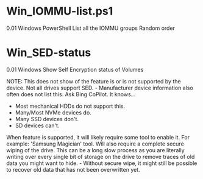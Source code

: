 # Win_IOMMU-list.ps1
0.01
Windows PowerShell
List all the IOMMU groups
Random order


# Win_SED-status
0.01
Windows
Show Self Encryption status of Volumes

NOTE:
This does not show of the feature is or is not supported by the device.
Not all drives support SED. - Manufacturer device information also often does not list this. Ask Bing CoPilot. It knows...

- Most mechanical HDDs do not support this.
- Many/Most NVMe devices do.
- Many SSD devices don't.
- SD devices can't.

When feature is supported, it will likely require some tool to enable it. For example: 'Samsung Magician' tool.
Will also require a complete secure wiping of the drive. This can be a long slow process as you are literally writing over every single bit of storage on the drive to remove traces of old data you might want to hide. - Without secure wipe, it might still be possible to recover old data that has not been overwritten yet.
